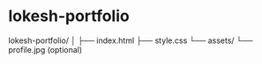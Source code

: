 # lokesh-portfolio

lokesh-portfolio/
│
├── index.html
├── style.css
└── assets/
    └── profile.jpg (optional)
